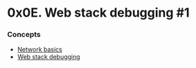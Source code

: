 # 0x0E. Web stack debugging #1
### Concepts
* [Network basics](https://intranet.alxswe.com/concepts/33)
* [Web stack debugging](https://intranet.alxswe.com/concepts/68)

